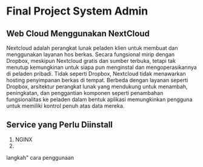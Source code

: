 # Final Project System Admin
## Web Cloud Menggunakan NextCloud
  Nextcloud adalah perangkat lunak peladen klien untuk membuat dan menggunakan layanan hos berkas. Secara fungsional mirip dengan Dropbox, meskipun Nextcloud gratis dan sumber terbuka, tetapi tak menutup kemungkinan untuk siapa pun menginstal dan mengoperasikannya di peladen pribadi. Tidak seperti Dropbox, Nextcloud tidak menawarkan hosting penyimpanan berkas di tempat.
  Berbeda dengan layanan seperti Dropbox, arsitektur perangkat lunak yang mendukung untuk menambah, peningkatan, dan penggantian komponen seperti penambahan fungsionalitas ke peladen dalam bentuk aplikasi memungkinkan pengguna untuk memiliki kontrol penuh atas data mereka.
## Service yang Perlu Diinstall
1. NGINX
2. 
langkah"
cara penggunaan
